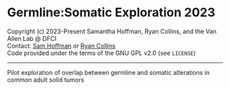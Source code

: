 # Germline:Somatic Exploration 2023  

Copyright (c) 2023-Present Samantha Hoffman, Ryan Collins, and the Van Allen Lab @ DFCI  
Contact: [Sam Hoffman](mailto:samantha_hoffman@hms.harvard.edu) or [Ryan Collins](mailto:Ryan_Collins@dfci.harvard.edu)  
Code provided under the terms of the GNU GPL v2.0 (see `LICENSE`)

---  
Pilot exploration of overlap between germline and somatic alterations in common adult solid tumors  
